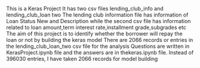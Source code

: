 This is a Keras Project
It has two csv files lending_club_info and lending_club_loan two
The lending club information file has information of Loan Status New and Description while the second csv file has information related to loan amount,term interest rate,installment 
grade,subgrades etc
The aim of this project is to identify whether the borrower will repay the loan or not by building the keras model
There are 2066 records or entries in the lending_club_loan_two csv file for the analysis
Questions are written in KerasProject.ipynb file and the answers are in thekeras.ipynb file.
Instead of 396030 entries, I have taken 2066 records for model building
